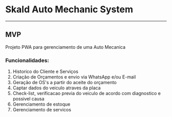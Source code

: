 <h1><b>Skald Auto Mechanic System</b></h1>

<hr>

<h2>MVP </h2>
<p>Projeto PWA para gerenciamento de uma Auto Mecanica</p>

<h3>Funcionalidades:</h3>

<ol>
  <li>Historico do Cliente e Serviços</li>
  <li>Criação de Orçamentos e envio via WhatsApp e/ou E-mail</li>
  <li>Geração de OS's a partir do aceite do orçamento</li>
  <li>Captar dados do veiculo atraves da placa</li>
  <li>Check-list, verificacao previa do veiculo de acordo com diagnostico e possivel causa</li>
  <li>Gerenciamento de estoque</li>
  <li>Gerenciamento de servicos</li>

</ol>
